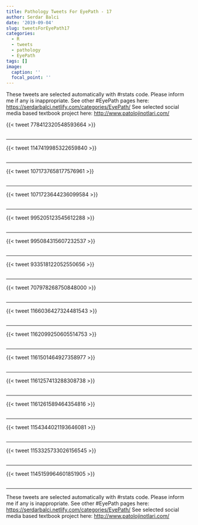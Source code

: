 ```yaml
---
title: Pathology Tweets For EyePath - 17
author: Serdar Balci
date: '2019-09-04'
slug: tweetsForEyePath17
categories:
  - R
  - tweets
  - pathology
  - EyePath
tags: []
image:
  caption: ''
  focal_point: ''
---
```



These tweets are selected automatically with #rstats code. Please inform me if any is inappropriate.
See other #EyePath pages here: https://serdarbalci.netlify.com/categories/EyePath/ 
See selected social media based textbook project here: http://www.patolojinotlari.com/

{{< tweet 778412320548593664 >}}
<br>
<br>
<hr>
{{< tweet 1147419985322659840 >}}
<br>
<br>
<hr>
{{< tweet 1071737658177576961 >}}
<br>
<br>
<hr>
{{< tweet 1071723644236099584 >}}
<br>
<br>
<hr>
{{< tweet 995205123545612288 >}}
<br>
<br>
<hr>
{{< tweet 995084315607232537 >}}
<br>
<br>
<hr>
{{< tweet 933518122052550656 >}}
<br>
<br>
<hr>
{{< tweet 707978268750848000 >}}
<br>
<br>
<hr>
{{< tweet 1166036427324481543 >}}
<br>
<br>
<hr>
{{< tweet 1162099250605514753 >}}
<br>
<br>
<hr>
{{< tweet 1161501464927358977 >}}
<br>
<br>
<hr>
{{< tweet 1161257413288308738 >}}
<br>
<br>
<hr>
{{< tweet 1161261589464354816 >}}
<br>
<br>
<hr>
{{< tweet 1154344021193646081 >}}
<br>
<br>
<hr>
{{< tweet 1153325733026156545 >}}
<br>
<br>
<hr>
{{< tweet 1145159964601851905 >}}
<br>
<br>
<hr>


These tweets are selected automatically with #rstats code. Please inform me if any is inappropriate.
See other #EyePath pages here: https://serdarbalci.netlify.com/categories/EyePath/ 
See selected social media based textbook project here: http://www.patolojinotlari.com/
